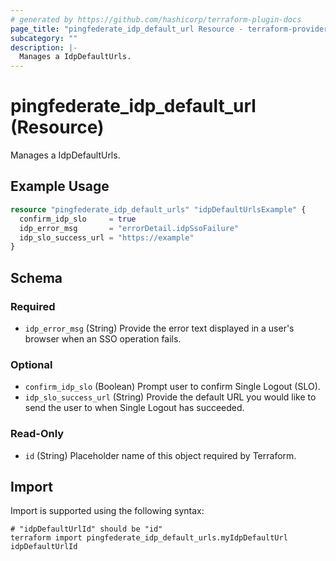 ```yaml
---
# generated by https://github.com/hashicorp/terraform-plugin-docs
page_title: "pingfederate_idp_default_url Resource - terraform-provider-pingfederate"
subcategory: ""
description: |-
  Manages a IdpDefaultUrls.
---
```


# pingfederate_idp_default_url (Resource)

Manages a IdpDefaultUrls.

## Example Usage

```terraform
resource "pingfederate_idp_default_urls" "idpDefaultUrlsExample" {
  confirm_idp_slo     = true
  idp_error_msg       = "errorDetail.idpSsoFailure"
  idp_slo_success_url = "https://example"
}
```

<!-- schema generated by tfplugindocs -->
## Schema

### Required

- `idp_error_msg` (String) Provide the error text displayed in a user's browser when an SSO operation fails.

### Optional

- `confirm_idp_slo` (Boolean) Prompt user to confirm Single Logout (SLO).
- `idp_slo_success_url` (String) Provide the default URL you would like to send the user to when Single Logout has succeeded.

### Read-Only

- `id` (String) Placeholder name of this object required by Terraform.

## Import

Import is supported using the following syntax:

```shell
# "idpDefaultUrlId" should be "id"
terraform import pingfederate_idp_default_urls.myIdpDefaultUrl idpDefaultUrlId
```
